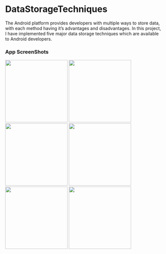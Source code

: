 # DataStorageTechniques
The Android platform provides developers with multiple ways to store data, with each method having it’s advantages and disadvantages. In this project, I have implemented five major data storage techniques which are available to Android developers.
<h3>App ScreenShots</h3>
<div">
    <img src="https://user-images.githubusercontent.com/46056492/76170348-fa4a7000-61a2-11ea-9310-0c802def13eb.png" width="200px"/> 
    <img src="https://user-images.githubusercontent.com/46056492/76170349-fcacca00-61a2-11ea-9ccb-ad6215c1a50e.png" width="200px"/> 
    <img src="https://user-images.githubusercontent.com/46056492/76170351-ffa7ba80-61a2-11ea-9407-b829aeaab6e5.png" width="200px"/> 
    <img src="https://user-images.githubusercontent.com/46056492/76170355-033b4180-61a3-11ea-83e3-2d63ce909126.png" width="200px"/> 
    <img src="https://user-images.githubusercontent.com/46056492/76170357-05050500-61a3-11ea-9cac-40b3fa74e5b7.png" width="200px"/> 
    <img src="https://user-images.githubusercontent.com/46056492/76170359-06cec880-61a3-11ea-8528-129235fb891d.png" width="200px"/> 
</div>


